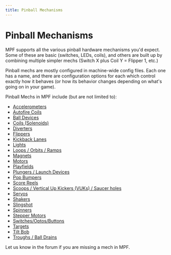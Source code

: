 ```yaml
---
title: Pinball Mechanisms
---
```


# Pinball Mechanisms


MPF supports all the various pinball hardware mechanisms you'd expect.
Some of these are basic (switches, LEDs, coils), and others are built up
by combining multiple simpler mechs (Switch X plus Coil Y = Flipper 1,
etc.)

Pinball mechs are mostly configured in machine-wide config files. Each
one has a name, and there are configuration options for each which
control exactly how it behaves (or how its behavior changes depending on
what's going on in your game).

Pinball Mechs in MPF include (but are not limited to):

* [Accelerometers](accelerometers.md)
* [Autofire Coils](autofire_coils.md)
* [Ball Devices](ball_devices/index.md)
* [Coils (Solenoids)](coils/index.md)
* [Diverters](diverters/index.md)
* [Flippers](flippers/index.md)
* [Kickback Lanes](kickbacks.md)
* [Lights](lights/index.md)
* [Loops / Orbits / Ramps](loops.md)
* [Magnets](magnets/index.md)
* [Motors](motors.md)
* [Playfields](playfields/index.md)
* [Plungers / Launch Devices](plungers/index.md)
* [Pop Bumpers](pop_bumpers/index.md)
* [Score Reels](score_reels.md)
* [Scoops / Vertical Up Kickers (VUKs) / Saucer holes](scoops.md)
* [Servos](servos/index.md)
* [Shakers](shaker.md)
* [Slingshot](slingshots.md)
* [Spinners](spinners.md)
* [Stepper Motors](steppers.md)
* [Switches/Optos/Buttons](switches/index.md)
* [Targets](targets/index.md)
* [Tilt Bob](tilt_bob.md)
* [Troughs / Ball Drains](troughs/index.md)

Let us know in the forum if you are missing a mech in MPF.
